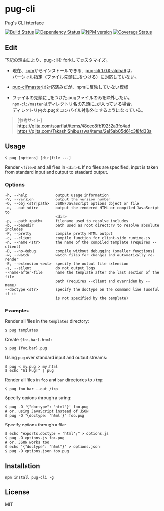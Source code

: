 # pug-cli

Pug's CLI interface

[![Build Status](https://img.shields.io/travis/pugjs/pug-cli/master.svg)](https://travis-ci.org/pugjs/pug-cli)
[![Dependency Status](https://img.shields.io/david/pugjs/pug-cli.svg)](https://david-dm.org/pugjs/pug-cli)
[![NPM version](https://img.shields.io/npm/v/pug-cli.svg)](https://www.npmjs.org/package/pug-cli)
[![Coverage Status](https://img.shields.io/codecov/c/github/pugjs/pug-cli.svg)](https://codecov.io/gh/pugjs/pug-cli)

## Edit
下記の理由により、pug-cliを forkしてカスタマイズ。

- 現在、[npm](https://www.npmjs.com/package/pug-cli)からインストールできる、[pug-cli 1.0.0-alpha6](https://www.npmjs.com/package/pug-cli)は、  
パーシャル指定（ファイル先頭に_をつける）に対応していない。
- [puc-cli/master](https://github.com/pugjs/pug-cli/tree/master)は対応済みだが、npmに反映していない模様

- ファイルの先頭に _をつけた.pugファイルのみを除外したい。  
`npm-cli/master`はディレクトリ名の先頭に_が入っている場合、  
ディレクトリ内の.pugをコンパイル対象外にするようになっている。

>[参考サイト]  
>https://qiita.com/soarflat/items/48cec8fb19252a3fc4ad
>https://qiita.com/TakashiShibusawa/items/2e15ab05d61c3f8fd33a


## Usage

```
$ pug [options] [dir|file ...]
```

Render `<file>`s and all files in `<dir>`s. If no files are specified,
input is taken from standard input and output to standard output.

### Options

```
-h, --help             output usage information
-V, --version          output the version number
-O, --obj <str|path>   JSON/JavaScript options object or file
-o, --out <dir>        output the rendered HTML or compiled JavaScript to
                       <dir>
-p, --path <path>      filename used to resolve includes
-b, --basedir          path used as root directory to resolve absolute includes
-P, --pretty           compile pretty HTML output
-c, --client           compile function for client-side runtime.js
-n, --name <str>       the name of the compiled template (requires --client)
-D, --no-debug         compile without debugging (smaller functions)
-w, --watch            watch files for changes and automatically re-render
-E, --extension <ext>  specify the output file extension
-s, --silent           do not output logs
--name-after-file      name the template after the last section of the file
                       path (requires --client and overriden by --name)
--doctype <str>        specify the doctype on the command line (useful if it
                       is not specified by the template)
```

### Examples

Render all files in the `templates` directory:

```
$ pug templates
```

Create `{foo,bar}.html`:

```
$ pug {foo,bar}.pug
```

Using `pug` over standard input and output streams:

```
$ pug < my.pug > my.html
$ echo "h1 Pug!" | pug
```

Render all files in `foo` and `bar` directories to `/tmp`:

```
$ pug foo bar --out /tmp
```

Specify options through a string:

```
$ pug -O '{"doctype": "html"}' foo.pug
# or, using JavaScript instead of JSON
$ pug -O "{doctype: 'html'}" foo.pug
```

Specify options through a file:

```
$ echo "exports.doctype = 'html';" > options.js
$ pug -O options.js foo.pug
# or, JSON works too
$ echo '{"doctype": "html"}' > options.json
$ pug -O options.json foo.pug
```

## Installation

    npm install pug-cli -g

## License

MIT
